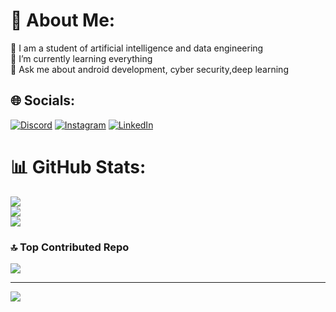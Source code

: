 # 💫 About Me:
🔭 I am a student of artificial intelligence and data engineering<br>🌱 I’m currently learning everything<br>💬 Ask me about android development, cyber security,deep learning<br>

## 🌐 Socials:
[![Discord](https://img.shields.io/badge/Discord-%237289DA.svg?logo=discord&logoColor=white)](https://discord.gg/meryemarpaci) [![Instagram](https://img.shields.io/badge/Instagram-%23E4405F.svg?logo=Instagram&logoColor=white)](https://instagram.com/meryeemarpaci) [![LinkedIn](https://img.shields.io/badge/LinkedIn-%230077B5.svg?logo=linkedin&logoColor=white)](https://linkedin.com/in/https://www.linkedin.com/in/meryem-arpaci/) 


# 📊 GitHub Stats:
![](https://github-readme-stats.vercel.app/api?username=meryemarpaci&theme=midnight-purple&hide_border=true&include_all_commits=false&count_private=false)<br/>
![](https://github-readme-streak-stats.herokuapp.com/?user=meryemarpaci&theme=midnight-purple&hide_border=true)<br/>
![](https://github-readme-stats.vercel.app/api/top-langs/?username=meryemarpaci&theme=midnight-purple&hide_border=true&include_all_commits=false&count_private=false&layout=compact)


### 🔝 Top Contributed Repo
![](https://github-contributor-stats.vercel.app/api?username=meryemarpaci&limit=5&theme=tokyonight&combine_all_yearly_contributions=true)

---
[![](https://visitcount.itsvg.in/api?id=meryemarpaci&label=Profile%20Views&color=11&icon=3&pretty=true)](https://visitcount.itsvg.in)

<!-- Proudly created with GPRM ( https://gprm.itsvg.in ) -->
